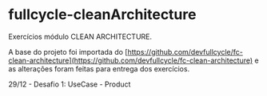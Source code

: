 # fullcycle-cleanArchitecture

Exercícios módulo CLEAN ARCHITECTURE. 

A base do projeto foi importada do [https://github.com/devfullcycle/fc-clean-architecture](https://github.com/devfullcycle/fc-clean-architecture) e as alterações foram feitas para entrega dos exercícios.

29/12 - Desafio 1: UseCase - Product
